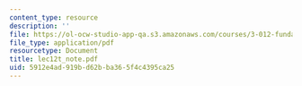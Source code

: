 ```yaml
---
content_type: resource
description: ''
file: https://ol-ocw-studio-app-qa.s3.amazonaws.com/courses/3-012-fundamentals-of-materials-science-fall-2005/5912e4ad919bd62bba365f4c4395ca25_lec12t_note.pdf
file_type: application/pdf
resourcetype: Document
title: lec12t_note.pdf
uid: 5912e4ad-919b-d62b-ba36-5f4c4395ca25
---
```

